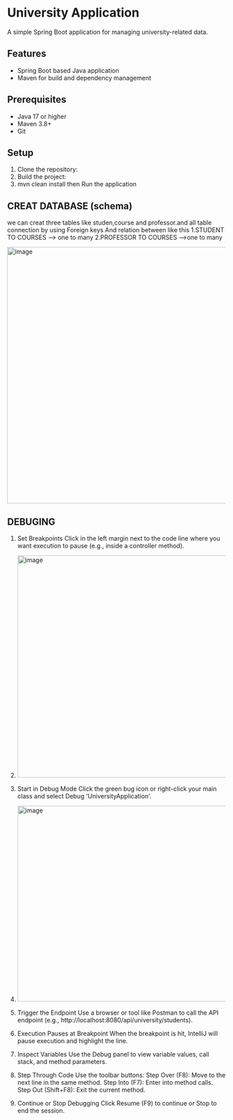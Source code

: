 # University Application

A simple Spring Boot application for managing university-related data.

## Features

- Spring Boot based Java application
- Maven for build and dependency management

## Prerequisites

- Java 17 or higher
- Maven 3.8+
- Git

## Setup

1. Clone the repository:
2. Build the project:
3. mvn clean install then Run the application

## CREAT DATABASE (schema)

we can creat three tables like studen,course and professor.and all table connection by using Foreign keys 
And relation between like this 1.STUDENT TO COURSES --> one to many 2.PROFESSOR TO COURSES -->one to many

<img width="897" height="592" alt="image" src="https://github.com/user-attachments/assets/92737e90-54fb-4a51-94a6-f50b0528845a" />

## DEBUGING 
1. Set Breakpoints Click in the left margin next to the code line where you want execution to pause (e.g., inside a controller method).
2. <img width="1159" height="513" alt="image" src="https://github.com/user-attachments/assets/30905f71-a606-4aa8-9d98-ebafde74454e" />

3. Start in Debug Mode Click the green bug icon or right-click your main class and select Debug 'UniversityApplication'.
4. <img width="978" height="452" alt="image" src="https://github.com/user-attachments/assets/8b9137e5-6fa7-4ce3-9b26-a628db431f4f" />

5. Trigger the Endpoint Use a browser or tool like Postman to call the API endpoint (e.g., http://localhost:8080/api/university/students).
6. Execution Pauses at Breakpoint When the breakpoint is hit, IntelliJ will pause execution and highlight the line.
7. Inspect Variables Use the Debug panel to view variable values, call stack, and method parameters.
8. Step Through Code Use the toolbar buttons:
      Step Over (F8): Move to the next line in the same method.
      Step Into (F7): Enter into method calls.
      Step Out (Shift+F8): Exit the current method.
9. Continue or Stop Debugging Click Resume (F9) to continue or Stop to end the session.
   


